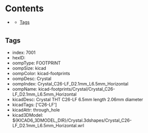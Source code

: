 



Contents
========

* [](#)
	* [Tags](#tags)

# 

## Tags

- index: 7001
- hexID: 
- oompType: FOOTPRINT
- oompSize: kicad
- oompColor: kicad-footprints
- oompDesc: Crystal
- oompIndex: Crystal_C26-LF_D2.1mm_L6.5mm_Horizontal
- oompName: kicad-footprints/Crystal/Crystal_C26-LF_D2.1mm_L6.5mm_Horizontal
- kicadDesc: Crystal THT C26-LF 6.5mm length 2.06mm diameter
- kicadTags: ['C26-LF']
- kicadAttr: through_hole
- kicad3DModel: ${KICAD6_3DMODEL_DIR}/Crystal.3dshapes/Crystal_C26-LF_D2.1mm_L6.5mm_Horizontal.wrl
